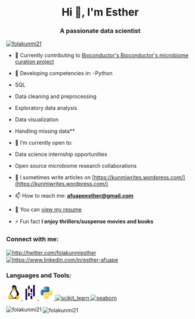 <h1 align="center">Hi 👋, I'm Esther</h1>
<h3 align="center">A passionate data scientist</h3>

<p align="left"> <a href="https://github.com/ryo-ma/github-profile-trophy"><img src="https://github-profile-trophy.vercel.app/?username=folakunmi21" alt="folakunmi21" /></a> </p>

- 🧪 Currently contributing to [Bioconductor's Bioconductor's microbiome curation project](https://bugsigdb.org/Main_Page)

- 🌱 Developing competencies in:
-Python
- SQL
- Data cleaning and preprocessing
- Exploratory data analysis
- Data visualization
- Handling missing data**

- 👯 I’m currently open to:
- Data science internship opportunities
- Open source microbiome research collaborations

- 📝 I sometimes write articles on [https://kunmiwrites.wordpress.com/](https://kunmiwrites.wordpress.com/)

- 📫 How to reach me: **afuapeesther@gmail.com**

- 📄  You can [view my resume](https://drive.google.com/file/d/1YUF_JMOdzjo5zfX9zx6_sZrXOcWzgrN8/view?usp=drive_link)

- ⚡ Fun fact **I enjoy thrillers/suspense movies and books**

<h3 align="left">Connect with me:</h3>
<p align="left">
<a href="https://twitter.com/http://twitter.com/folakunmiesther" target="blank"><img align="center" src="https://raw.githubusercontent.com/rahuldkjain/github-profile-readme-generator/master/src/images/icons/Social/twitter.svg" alt="http://twitter.com/folakunmiesther" height="30" width="40" /></a>
<a href="https://linkedin.com/in/https://www.linkedin.com/in/esther-afuape" target="blank"><img align="center" src="https://raw.githubusercontent.com/rahuldkjain/github-profile-readme-generator/master/src/images/icons/Social/linked-in-alt.svg" alt="https://www.linkedin.com/in/esther-afuape" height="30" width="40" /></a>
</p>

<h3 align="left">Languages and Tools:</h3>
<p align="left"> <a href="https://www.linux.org/" target="_blank" rel="noreferrer"> <img src="https://raw.githubusercontent.com/devicons/devicon/master/icons/linux/linux-original.svg" alt="linux" width="40" height="40"/> </a> <a href="https://pandas.pydata.org/" target="_blank" rel="noreferrer"> <img src="https://raw.githubusercontent.com/devicons/devicon/2ae2a900d2f041da66e950e4d48052658d850630/icons/pandas/pandas-original.svg" alt="pandas" width="40" height="40"/> </a> <a href="https://www.python.org" target="_blank" rel="noreferrer"> <img src="https://raw.githubusercontent.com/devicons/devicon/master/icons/python/python-original.svg" alt="python" width="40" height="40"/> </a> <a href="https://scikit-learn.org/" target="_blank" rel="noreferrer"> <img src="https://upload.wikimedia.org/wikipedia/commons/0/05/Scikit_learn_logo_small.svg" alt="scikit_learn" width="40" height="40"/> </a> <a href="https://seaborn.pydata.org/" target="_blank" rel="noreferrer"> <img src="https://seaborn.pydata.org/_images/logo-mark-lightbg.svg" alt="seaborn" width="40" height="40"/> </a> </p>

<p><img align="left" src="https://github-readme-stats.vercel.app/api/top-langs?username=folakunmi21&show_icons=true&locale=en&layout=compact" alt="folakunmi21" /></p>

<p>&nbsp;<img align="center" src="https://github-readme-stats.vercel.app/api?username=folakunmi21&show_icons=true&locale=en" alt="folakunmi21" /></p>
